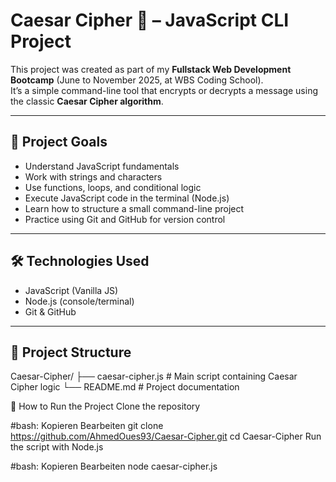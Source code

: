 # Caesar Cipher 🔐 – JavaScript CLI Project

This project was created as part of my **Fullstack Web Development Bootcamp** (June to November 2025, at WBS Coding School).  
It’s a simple command-line tool that encrypts or decrypts a message using the classic **Caesar Cipher algorithm**.

---

## 🎯 Project Goals

- Understand JavaScript fundamentals
- Work with strings and characters
- Use functions, loops, and conditional logic
- Execute JavaScript code in the terminal (Node.js)
- Learn how to structure a small command-line project
- Practice using Git and GitHub for version control

---

## 🛠️ Technologies Used

- JavaScript (Vanilla JS)
- Node.js (console/terminal)
- Git & GitHub

---

## 📁 Project Structure

Caesar-Cipher/
   ├── caesar-cipher.js # Main script containing Caesar Cipher logic
        └── README.md # Project documentation

🚀 How to Run the Project
Clone the repository

#bash:
Kopieren
Bearbeiten
git clone https://github.com/AhmedOues93/Caesar-Cipher.git
cd Caesar-Cipher
Run the script with Node.js

#bash:
Kopieren
Bearbeiten
node caesar-cipher.js

